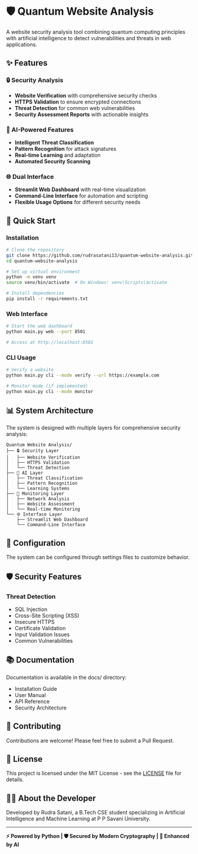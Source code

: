 # 🛡️ Quantum Website Analysis

A website security analysis tool combining quantum computing principles with artificial intelligence to detect vulnerabilities and threats in web applications.

## ✨ Features

### 🔒 Security Analysis
- **Website Verification** with comprehensive security checks
- **HTTPS Validation** to ensure encrypted connections
- **Threat Detection** for common web vulnerabilities
- **Security Assessment Reports** with actionable insights

### 🤖 AI-Powered Features
- **Intelligent Threat Classification**
- **Pattern Recognition** for attack signatures
- **Real-time Learning** and adaptation
- **Automated Security Scanning**

### 🌐 Dual Interface
- **Streamlit Web Dashboard** with real-time visualization
- **Command-Line Interface** for automation and scripting
- **Flexible Usage Options** for different security needs

## 🚀 Quick Start

### Installation

```bash
# Clone the repository
git clone https://github.com/rudrasatani13/quantum-website-analysis.git
cd quantum-website-analysis

# Set up virtual environment
python -m venv venv
source venv/bin/activate  # On Windows: venv\Scripts\activate

# Install dependencies
pip install -r requirements.txt
```

### Web Interface

```bash
# Start the web dashboard
python main.py web --port 8501

# Access at http://localhost:8501
```

### CLI Usage

```bash
# Verify a website
python main.py cli --mode verify --url https://example.com

# Monitor mode (if implemented)
python main.py cli --mode monitor
```

## 📊 System Architecture

The system is designed with multiple layers for comprehensive security analysis:

```
Quantum Website Analysis/
├── 🔒 Security Layer
│   ├── Website Verification
│   ├── HTTPS Validation
│   └── Threat Detection
├── 🤖 AI Layer
│   ├── Threat Classification
│   ├── Pattern Recognition
│   └── Learning Systems
├── 📡 Monitoring Layer
│   ├── Network Analysis
│   ├── Website Assessment
│   └── Real-time Monitoring
└── 🌐 Interface Layer
    ├── Streamlit Web Dashboard
    └── Command-Line Interface
```

## 🔧 Configuration

The system can be configured through settings files to customize behavior.

## 🛡️ Security Features

### Threat Detection
- SQL Injection
- Cross-Site Scripting (XSS)
- Insecure HTTPS
- Certificate Validation
- Input Validation Issues
- Common Vulnerabilities

## 📚 Documentation

Documentation is available in the docs/ directory:
- Installation Guide
- User Manual
- API Reference
- Security Architecture

## 🤝 Contributing

Contributions are welcome! Please feel free to submit a Pull Request.

## 📄 License

This project is licensed under the MIT License - see the [LICENSE](LICENSE) file for details.

## 🧑‍💻 About the Developer

Developed by Rudra Satani, a B.Tech CSE student specializing in Artificial Intelligence and Machine Learning at P P Savani University.

---

**⚡ Powered by Python | 🛡️ Secured by Modern Cryptography | 🤖 Enhanced by AI**
